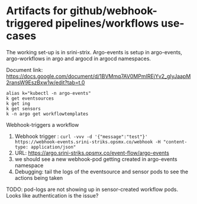 # Artifacts for github/webhook-triggered pipelines/workflows use-cases

The working set-up is in srini-strix. Argo-events is setup in argo-events, argo-workflows in argo and argocd in argocd namespaces.

Document link: https://docs.google.com/document/d/1BVMmq7AV0MPmIREjYv2_gIyJaapM2ransW9EszBxw1w/edit?tab=t.0
```
alias k="kubectl -n argo-events"
k get eventsources
k get ing
k get sensors
k -n argo get workflowtemplates
```

Webhook-triggers a workflow
1. Webhook trigger :
```curl -vvv -d '{"message":"test"}' https://webhook-events.srini-striks.opsmx.co/webhook -H "content-type: application/json"```
2. URL: https://argo.srini-striks.opsmx.co/event-flow/argo-events
3. we should see a new webhook-pod getting created in argo-events namespace
4. Debugging: tail the logs of the eventsource and sensor pods to see the actions being taken

TODO: pod-logs are not showing up in sensor-created workflow pods. Looks like authentication is the issue?
